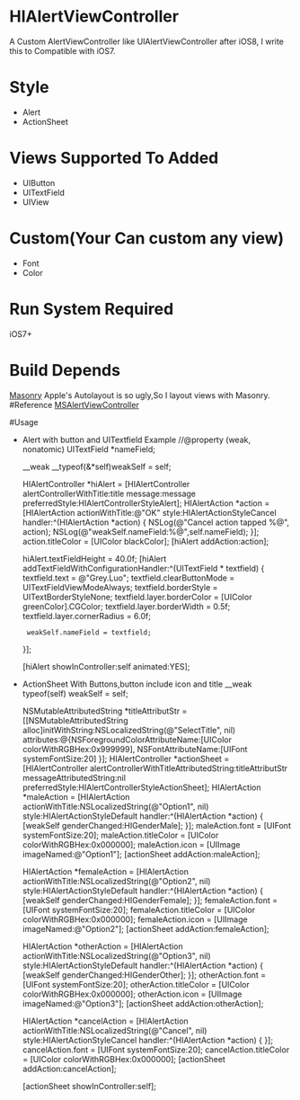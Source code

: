 # HIAlertViewController
A Custom AlertViewController like UIAlertViewController after iOS8, I write this to Compatible with iOS7.

# Style
+  Alert
+  ActionSheet

# Views Supported To Added 
+  UIButton
+  UITextField
+  UIView

# Custom(Your Can custom any view)
+  Font
+  Color

# Run System Required 
iOS7+

# Build Depends
[Masonry](https://github.com/SnapKit/Masonry)
Apple's Autolayout is so ugly,So I layout views with Masonry.
#Reference
[MSAlertViewController](https://github.com/szk-atmosphere/MSAlertController)

#Usage

+  Alert with button and UITextfield Example
    //@property (weak, nonatomic) UITextField *nameField;

    __weak __typeof(&*self)weakSelf = self;

    HIAlertController *hiAlert = [HIAlertController alertControllerWithTitle:title message:message preferredStyle:HIAlertControllerStyleAlert];
    HIAlertAction *action = [HIAlertAction actionWithTitle:@"OK" style:HIAlertActionStyleCancel handler:^(HIAlertAction *action) {
        NSLog(@"Cancel action tapped %@", action);
        NSLog(@"weakSelf.nameField:%@",self.nameField);
    }];
    action.titleColor = [UIColor blackColor];
    [hiAlert addAction:action];

    hiAlert.textFieldHeight = 40.0f;
    [hiAlert addTextFieldWithConfigurationHandler:^(UITextField * textfield) {
        textfield.text = @"Grey.Luo";
        textfield.clearButtonMode = UITextFieldViewModeAlways;
        textfield.borderStyle = UITextBorderStyleNone;
        textfield.layer.borderColor = [UIColor greenColor].CGColor;
        textfield.layer.borderWidth = 0.5f;
        textfield.layer.cornerRadius = 6.0f;

        weakSelf.nameField = textfield;
    }];

    [hiAlert showInController:self animated:YES];

+  ActionSheet With Buttons,button include icon and title
        __weak typeof(self) weakSelf = self;

    NSMutableAttributedString *titleAttributStr = [[NSMutableAttributedString alloc]initWithString:NSLocalizedString(@"SelectTitle", nil)
                                                                                        attributes:@{NSForegroundColorAttributeName:[UIColor colorWithRGBHex:0x999999],
                                                                                                     NSFontAttributeName:[UIFont systemFontSize:20]
                                                                                                     }];
    HIAlertController *actionSheet = [HIAlertController alertControllerWithTitleAttributedString:titleAttributStr messageAttributedString:nil preferredStyle:HIAlertControllerStyleActionSheet];
    HIAlertAction *maleAction = [HIAlertAction actionWithTitle:NSLocalizedString(@"Option1", nil) style:HIAlertActionStyleDefault handler:^(HIAlertAction *action) {
        [weakSelf genderChanged:HIGenderMale];
    }];
    maleAction.font = [UIFont systemFontSize:20];
    maleAction.titleColor = [UIColor colorWithRGBHex:0x000000];
    maleAction.icon = [UIImage imageNamed:@"Option1"];
    [actionSheet addAction:maleAction];

    HIAlertAction *femaleAction = [HIAlertAction actionWithTitle:NSLocalizedString(@"Option2", nil) style:HIAlertActionStyleDefault handler:^(HIAlertAction *action) {
        [weakSelf genderChanged:HIGenderFemale];
    }];
    femaleAction.font = [UIFont systemFontSize:20];
    femaleAction.titleColor = [UIColor colorWithRGBHex:0x000000];
    femaleAction.icon = [UIImage imageNamed:@"Option2"];
    [actionSheet addAction:femaleAction];

    HIAlertAction *otherAction = [HIAlertAction actionWithTitle:NSLocalizedString(@"Option3", nil) style:HIAlertActionStyleDefault handler:^(HIAlertAction *action) {
        [weakSelf genderChanged:HIGenderOther];
    }];
    otherAction.font = [UIFont systemFontSize:20];
    otherAction.titleColor = [UIColor colorWithRGBHex:0x000000];
    otherAction.icon = [UIImage imageNamed:@"Option3"];
    [actionSheet addAction:otherAction];

    HIAlertAction *cancelAction = [HIAlertAction actionWithTitle:NSLocalizedString(@"Cancel", nil) style:HIAlertActionStyleCancel handler:^(HIAlertAction *action) {
    }];
    cancelAction.font = [UIFont systemFontSize:20];
    cancelAction.titleColor = [UIColor colorWithRGBHex:0x000000];
    [actionSheet addAction:cancelAction];

    [actionSheet showInController:self];


  


